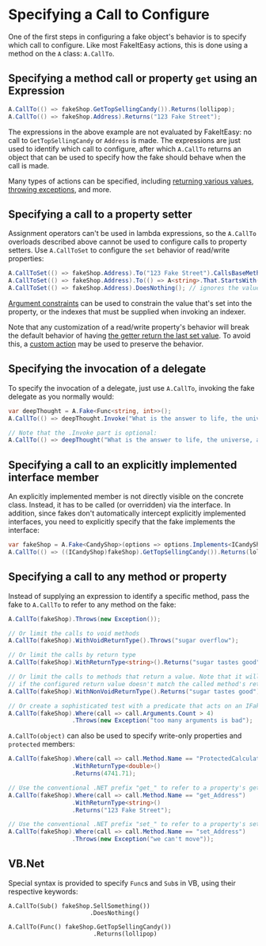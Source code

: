# Specifying a Call to Configure

One of the first steps in configuring a fake object's behavior is to
specify which call to configure. Like most FakeItEasy actions, this is
done using a method on the `A` class: `A.CallTo`.

## Specifying a method call or property `get` using an Expression

```csharp
A.CallTo(() => fakeShop.GetTopSellingCandy()).Returns(lollipop);
A.CallTo(() => fakeShop.Address).Returns("123 Fake Street");
```

The expressions in the above example are not evaluated by FakeItEasy:
no call to `GetTopSellingCandy` or `Address` is made. The expressions
are just used to identify which call to configure, after which
`A.CallTo` returns an object that can be used to specify how the fake
should behave when the call is made.


Many types of actions can be specified, including
[returning various values](specifying-return-values.md),
[throwing exceptions](throwing-exceptions.md), and more.

## Specifying a call to a property setter

Assignment operators can't be used in lambda expressions, so the
`A.CallTo` overloads described above cannot be used to configure calls
to property setters.
Use `A.CallToSet` to configure the `set` behavior of read/write properties:

```csharp
A.CallToSet(() => fakeShop.Address).To("123 Fake Street").CallsBaseMethod();
A.CallToSet(() => fakeShop.Address).To(() => A<string>.That.StartsWith("123")).DoesNothing();
A.CallToSet(() => fakeShop.Address).DoesNothing(); // ignores the value that's set
```

[Argument constraints](argument-constraints.md) can be used to
constrain the value that's set into the property, or the indexes that
must be supplied when invoking an indexer.

Note that any customization of a read/write property's behavior will break the
default behavior of having
[the getter return the last set value](default-fake-behavior.md#readwrite-properties).
To avoid this, a
[custom action](invoking-custom-code.md#case-study-customizing-a-readwrite-property)
may be used to preserve the behavior.

## Specifying the invocation of a delegate

To specify the invocation of a delegate, just use `A.CallTo`, invoking the fake delegate as you normally would:

```csharp
var deepThought = A.Fake<Func<string, int>>();
A.CallTo(() => deepThought.Invoke("What is the answer to life, the universe, and everything?")).Returns(42);

// Note that the .Invoke part is optional:
A.CallTo(() => deepThought("What is the answer to life, the universe, and everything?")).Returns(42);
```

## Specifying a call to an explicitly implemented interface member

An explicitly implemented member is not directly visible on the concrete class. Instead, it has to be called
(or overridden) via the interface. In addition, since fakes don't automatically intercept explicitly implemented
interfaces, you need to explicitly specify that the fake implements the interface:

```csharp
var fakeShop = A.Fake<CandyShop>(options => options.Implements<ICandyShop>());
A.CallTo(() => ((ICandyShop)fakeShop).GetTopSellingCandy()).Returns(lollipop);
```

## Specifying a call to any method or property

Instead of supplying an expression to identify a specific method, pass
the fake to `A.CallTo` to refer to any method on the fake:

```csharp
A.CallTo(fakeShop).Throws(new Exception());

// Or limit the calls to void methods
A.CallTo(fakeShop).WithVoidReturnType().Throws("sugar overflow");

// Or limit the calls by return type
A.CallTo(fakeShop).WithReturnType<string>().Returns("sugar tastes good");

// Or limit the calls to methods that return a value. Note that it will throw at runtime
// if the configured return value doesn't match the called method's return type.
A.CallTo(fakeShop).WithNonVoidReturnType().Returns("sugar tastes good");

// Or create a sophisticated test with a predicate that acts on an IFakeObjectCall
A.CallTo(fakeShop).Where(call => call.Arguments.Count > 4)
                  .Throws(new Exception("too many arguments is bad");
```

`A.CallTo(object)` can also be used to specify write-only properties and
`protected` members:

```csharp
A.CallTo(fakeShop).Where(call => call.Method.Name == "ProtectedCalculateSalesForToday")
                  .WithReturnType<double>()
                  .Returns(4741.71);

// Use the conventional .NET prefix "get_" to refer to a property's getter:
A.CallTo(fakeShop).Where(call => call.Method.Name == "get_Address")
                  .WithReturnType<string>()
                  .Returns("123 Fake Street");

// Use the conventional .NET prefix "set_" to refer to a property's setter:
A.CallTo(fakeShop).Where(call => call.Method.Name == "set_Address")
                  .Throws(new Exception("we can't move"));
```

## VB.Net
Special syntax is provided to specify `Func`s and `Sub`s in VB, using their respective keywords:

```
A.CallTo(Sub() fakeShop.SellSomething())
                       .DoesNothing()

A.CallTo(Func() fakeShop.GetTopSellingCandy())
                        .Returns(lollipop)
```
